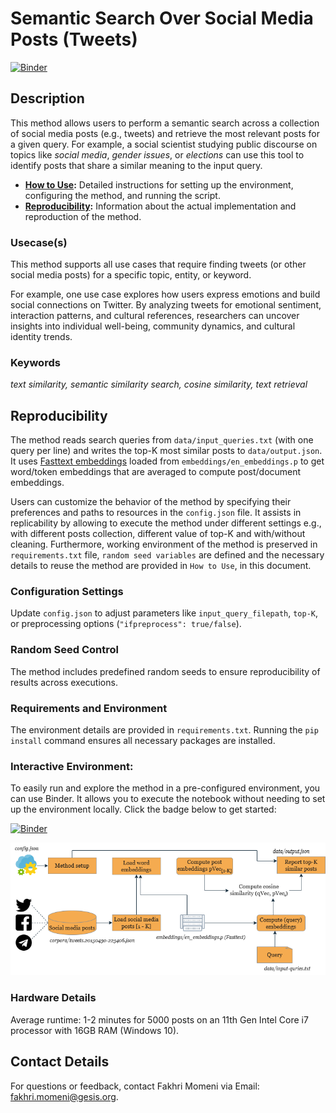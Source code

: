 # Semantic Search Over Social Media Posts (Tweets)

[![Binder](https://mybinder.org/badge_logo.svg)](https://notebooks.gesis.org/binder/v2/gh/BDA-KTS/semantic-search-over_social-media-posts/HEAD?labpath=semantic-search-over_social-media-posts.ipynb)


## Description
This method allows users to perform a semantic search across a collection of social media posts (e.g., tweets) and retrieve the most relevant posts for a given query. For example, a social scientist studying public discourse on topics like *social media*, *gender issues*, or *elections* can use this tool to identify posts that share a similar meaning to the input query.


- **[How to Use](https://github.com/BDA-KTS/semantic-search-over_social-media-posts/blob/main/how_to_use.md):** Detailed instructions for setting up the environment, configuring the method, and running the script.
- **[Reproducibility](#Reproducibility):** Information about the actual implementation and reproduction of the method.

### Usecase(s)
This method supports all use cases that require finding tweets (or other social media posts) for a specific topic, entity, or keyword.

For example, one use case explores how users express emotions and build social connections on Twitter. By analyzing tweets for emotional sentiment, interaction patterns, and cultural references, researchers can uncover insights into individual well-being, community dynamics, and cultural identity trends.

### Keywords
*text similarity, semantic similarity search, cosine similarity, text retrieval*





## Reproducibility
The method reads search queries from `data/input_queries.txt` (with one query per line) and writes the top-K most similar posts to `data/output.json`. It uses [Fasttext embeddings](https://dl.fbaipublicfiles.com/fasttext/vectors-english/wiki-news-300d-1M.vec.zip) loaded from `embeddings/en_embeddings.p` to get word/token embeddings that are averaged to compute post/document embeddings.

Users can customize the behavior of the method by specifying their preferences and paths to resources in the `config.json` file. It assists in replicability by allowing to execute the method under different settings e.g., with different posts collection, different value of top-K and with/without cleaning. Furthermore, working environment of the method is preserved in `requirements.txt` file, `random seed variables` are defined and the necessary details to reuse the method are provided in `How to Use`, in this document.

### Configuration Settings
Update `config.json` to adjust parameters like `input_query_filepath`, `top-K`, or preprocessing options (`"ifpreprocess": true/false`).

### Random Seed Control
The method includes predefined random seeds to ensure reproducibility of results across executions.

### Requirements and Environment
The environment details are provided in `requirements.txt`. Running the `pip install` command ensures all necessary packages are installed.

### Interactive Environment:  
To easily run and explore the method in a pre-configured environment, you can use Binder. It allows you to execute the notebook without needing to set up the environment locally. Click the badge below to get started: 

   [![Binder](https://mybinder.org/badge_logo.svg)](https://notebooks.gesis.org/binder/v2/gh/BDA-KTS/semantic-search-over_social-media-posts/HEAD?labpath=semantic-search-over_social-media-posts.ipynb)

   ![alt semantic search design](semantic-search-design.png)

### Hardware Details
Average runtime: 1-2 minutes for 5000 posts on an 11th Gen Intel Core i7 processor with 16GB RAM (Windows 10).




## Contact Details
For questions or feedback, contact Fakhri Momeni via Email: fakhri.momeni@gesis.org.
